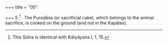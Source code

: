 +++
title = "05"

+++
5 [^3] . The Puroḍāśa (or sacrificial cake), which belongs to the animal sacrifice, is cooked on the ground (and not in the Kapālas).


[^3]:  This Sūtra is identical with Kātyāyana I, 1, 15.
